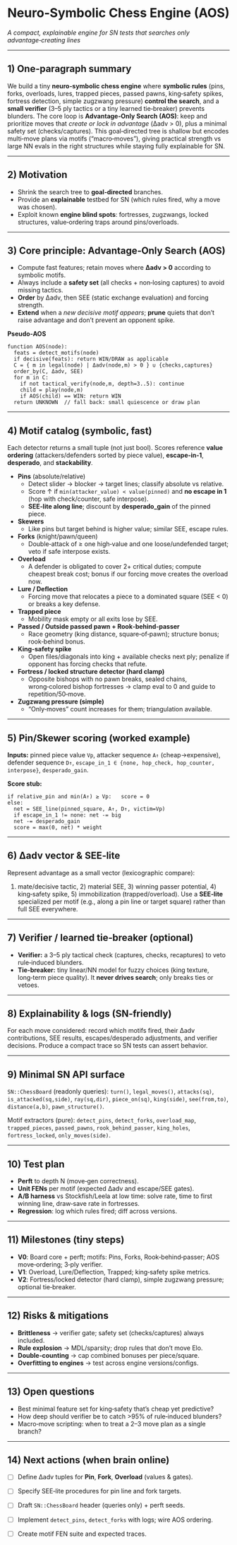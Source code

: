 # Neuro‑Symbolic Chess Engine (AOS)
*A compact, explainable engine for SN tests that searches only advantage‑creating lines*

---

## 1) One‑paragraph summary
We build a tiny **neuro‑symbolic chess engine** where **symbolic rules** (pins, forks, overloads, lures, trapped pieces, passed pawns, king‑safety spikes, fortress detection, simple zugzwang pressure) **control the search**, and a **small verifier** (3–5 ply tactics or a tiny learned tie‑breaker) prevents blunders. The core loop is **Advantage‑Only Search (AOS)**: keep and prioritize moves that *create or lock in advantage* (Δadv > 0), plus a minimal safety set (checks/captures). This goal‑directed tree is shallow but encodes multi‑move plans via motifs (“macro‑moves”), giving practical strength vs large NN evals in the right structures while staying fully explainable for SN.

---

## 2) Motivation
- Shrink the search tree to **goal‑directed** branches.
- Provide an **explainable** testbed for SN (which rules fired, why a move was chosen).
- Exploit known **engine blind spots**: fortresses, zugzwangs, locked structures, value‑ordering traps around pins/overloads.

---

## 3) Core principle: Advantage‑Only Search (AOS)
- Compute fast features; retain moves where **Δadv > 0** according to symbolic motifs.
- Always include a **safety set** (all checks + non‑losing captures) to avoid missing tactics.
- **Order** by Δadv, then SEE (static exchange evaluation) and forcing strength.
- **Extend** when a *new decisive motif appears*; **prune** quiets that don’t raise advantage and don’t prevent an opponent spike.

**Pseudo‑AOS**
```text
function AOS(node):
  feats = detect_motifs(node)
  if decisive(feats): return WIN/DRAW as applicable
  C = { m in legal(node) | Δadv(node,m) > 0 } ∪ {checks,captures}
  order_by(C, Δadv, SEE)
  for m in C:
    if not tactical_verify(node,m, depth=3..5): continue
    child = play(node,m)
    if AOS(child) == WIN: return WIN
  return UNKNOWN  // fall back: small quiescence or draw plan
```

---

## 4) Motif catalog (symbolic, fast)
Each detector returns a small tuple (not just bool). Scores reference **value ordering** (attackers/defenders sorted by piece value), **escape‑in‑1**, **desperado**, and **stackability**.

- **Pins** (absolute/relative)
  - Detect slider → blocker → target lines; classify absolute vs relative.
  - Score ↑ if `min(attacker_value) < value(pinned)` and **no escape in 1** (hop with check/counter, safe interpose).
  - **SEE‑lite along line**; discount by **desperado_gain** of the pinned piece.
- **Skewers**
  - Like pins but target behind is higher value; similar SEE, escape rules.
- **Forks** (knight/pawn/queen)
  - Double‑attack of ≥ one high‑value and one loose/undefended target; veto if safe interpose exists.
- **Overload**
  - A defender is obligated to cover 2+ critical duties; compute cheapest break cost; bonus if our forcing move creates the overload now.
- **Lure / Deflection**
  - Forcing move that relocates a piece to a dominated square (SEE < 0) or breaks a key defense.
- **Trapped piece**
  - Mobility mask empty or all exits lose by SEE.
- **Passed / Outside passed pawn + Rook‑behind‑passer**
  - Race geometry (king distance, square‑of‑pawn); structure bonus; rook‑behind bonus.
- **King‑safety spike**
  - Open files/diagonals into king + available checks next ply; penalize if opponent has forcing checks that refute.
- **Fortress / locked structure detector (hard clamp)**
  - Opposite bishops with no pawn breaks, sealed chains, wrong‑colored bishop fortresses → clamp eval to 0 and guide to repetition/50‑move.
- **Zugzwang pressure (simple)**
  - “Only‑moves” count increases for them; triangulation available.

---

## 5) Pin/Skewer scoring (worked example)
**Inputs:** pinned piece value `Vp`, attacker sequence `A↑` (cheap→expensive), defender sequence `D↑`, `escape_in_1 ∈ {none, hop_check, hop_counter, interpose}`, `desperado_gain`.

**Score stub:**
```
if relative_pin and min(A↑) ≥ Vp:   score = 0
else:
  net = SEE_line(pinned_square, A↑, D↑, victim=Vp)
  if escape_in_1 != none: net -= big
  net -= desperado_gain
  score = max(0, net) * weight
```

---

## 6) Δadv vector & SEE‑lite
Represent advantage as a small vector (lexicographic compare):
1) mate/decisive tactic, 2) material SEE, 3) winning passer potential, 4) king‑safety spike, 5) immobilization (trapped/overload).
Use a **SEE‑lite** specialized per motif (e.g., along a pin line or target square) rather than full SEE everywhere.

---

## 7) Verifier / learned tie‑breaker (optional)
- **Verifier:** a 3–5 ply tactical check (captures, checks, recaptures) to veto rule‑induced blunders.
- **Tie‑breaker:** tiny linear/NN model for fuzzy choices (king texture, long‑term piece quality). It **never drives search**; only breaks ties or vetoes.

---

## 8) Explainability & logs (SN‑friendly)
For each move considered: record which motifs fired, their Δadv contributions, SEE results, escapes/desperado adjustments, and verifier decisions. Produce a compact trace so SN tests can assert behavior.

---

## 9) Minimal SN API surface
`SN::ChessBoard` (readonly queries): `turn()`, `legal_moves()`, `attacks(sq)`, `is_attacked(sq,side)`, `ray(sq,dir)`, `piece_on(sq)`, `king(side)`, `see(from,to)`, `distance(a,b)`, `pawn_structure()`.

Motif extractors (pure): `detect_pins`, `detect_forks`, `overload_map`, `trapped_pieces`, `passed_pawns`, `rook_behind_passer`, `king_holes`, `fortress_locked`, `only_moves(side)`.

---

## 10) Test plan
- **Perft** to depth N (move‑gen correctness).
- **Unit FENs** per motif (expected Δadv and escape/SEE gates).
- **A/B harness** vs Stockfish/Leela at low time: solve rate, time to first winning line, draw‑save rate in fortresses.
- **Regression**: log which rules fired; diff across versions.

---

## 11) Milestones (tiny steps)
- **V0**: Board core + perft; motifs: Pins, Forks, Rook‑behind‑passer; AOS move‑ordering; 3‑ply verifier.
- **V1**: Overload, Lure/Deflection, Trapped; king‑safety spike metrics.
- **V2**: Fortress/locked detector (hard clamp), simple zugzwang pressure; optional tie‑breaker.

---

## 12) Risks & mitigations
- **Brittleness** → verifier gate; safety set (checks/captures) always included.
- **Rule explosion** → MDL/sparsity; drop rules that don’t move Elo.
- **Double‑counting** → cap combined bonuses per piece/square.
- **Overfitting to engines** → test across engine versions/configs.

---

## 13) Open questions
- Best minimal feature set for king‑safety that’s cheap yet predictive?
- How deep should verifier be to catch >95% of rule‑induced blunders?
- Macro‑move scripting: when to treat a 2–3 move plan as a single branch?

---

## 14) Next actions (when brain online)
- [ ] Define Δadv tuples for **Pin**, **Fork**, **Overload** (values & gates).
- [ ] Specify SEE‑lite procedures for pin line and fork targets.
- [ ] Draft `SN::ChessBoard` header (queries only) + perft seeds.
- [ ] Implement `detect_pins`, `detect_forks` with logs; wire AOS ordering.
- [ ] Create motif FEN suite and expected traces.

